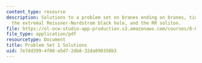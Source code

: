 ```yaml
---
content_type: resource
description: Solutions to a problem set on branes ending on branes, timelike oscillators,
  the extremal Reissner-Nordstrom black hole, and the RR soliton.
file: https://ol-ocw-studio-app-production.s3.amazonaws.com/courses/8-821-string-theory-fall-2008/7e7dd3994f88a5d72db832da090358b3_soln01.pdf
file_type: application/pdf
resourcetype: Document
title: Problem Set 1 Solutions
uid: 7e7dd399-4f88-a5d7-2db8-32da090358b3
---
```

